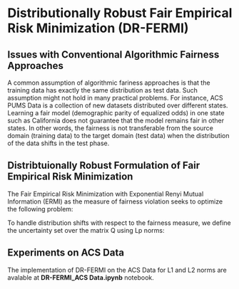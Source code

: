 # Distributionally Robust Fair Empirical Risk Minimization (DR-FERMI)

## Issues with Conventional Algorithmic Fairness Approaches 
A common assumption of algorithmic fariness approaches is that the training data has exactly the same distribution as test data. Such assumption might not hold
in many practical problems. For instance, ACS PUMS Data is a collection of new datasets distributed over different states. Learning a fair model (demographic parity of equalized odds) in one state such as California does not guarantee that the model remains fair in other states. In other words, the fairness is not transferable from the source domain (training data) to the target domain (test data) when the distribution of the data shifts in the test phase. 

## Distribtuionally Robust Formulation of Fair Empirical Risk Minimization
The Fair Empirical Risk Minimization with Exponential Renyi Mutual Information (ERMI) as the measure of fairness violation seeks to optimize the following problem:

To handle distribution shifts with respect to the fairness measure, we define the uncertainty set over the matrix Q using Lp norms:

## Experiments on ACS Data
The implementation of DR-FERMI on the ACS Data for L1 and L2 norms are avalable at **DR-FERMI_ACS Data.ipynb** notebook.
